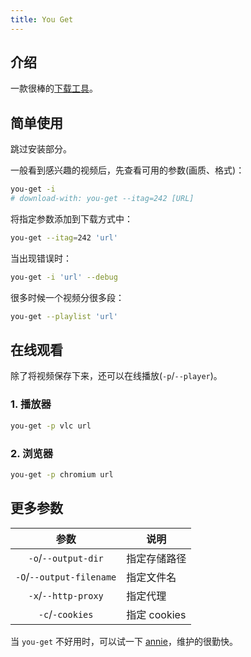 ```yaml
---
title: You Get
---
```


## 介绍

一款很棒的[下载工具](https://github.com/soimort/you-get)。



## 简单使用

跳过安装部分。

一般看到感兴趣的视频后，先查看可用的参数(画质、格式)：

```bash
you-get -i
# download-with: you-get --itag=242 [URL]
```

将指定参数添加到下载方式中：

```bash
you-get --itag=242 'url'
```

当出现错误时：

```bash
you-get -i 'url' --debug
```

很多时候一个视频分很多段：

```bash
you-get --playlist 'url'
```



## 在线观看

除了将视频保存下来，还可以在线播放(`-p`/`--player`)。

### 1. 播放器

```bash
you-get -p vlc url
```

### 2. 浏览器

```bash
you-get -p chromium url
```



## 更多参数

|           参数           | 说明         |
| :----------------------: | ------------ |
|   `-o`/`--output-dir`    | 指定存储路径 |
| `-O`/`--output-filename` | 指定文件名   |
|   `-x`/`--http-proxy`    | 指定代理     |
|     `-c`/`-cookies`      | 指定 cookies |

当 `you-get` 不好用时，可以试一下 [annie](https://github.com/iawia002/annie)，维护的很勤快。
